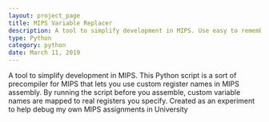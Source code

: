 ```yaml
---
layout: project_page
title: MIPS Variable Replacer
description: A tool to simplify development in MIPS. Use easy to remember variable names in MIPS and map them to actual registers before assembling
type: Python
category: python
date: March 11, 2019
---
```

A tool to simplify development in MIPS. This Python script is a sort of precompiler for MIPS that lets you use
custom register names in MIPS assembly. By running the script before you assemble, custom variable
names are mapped to real registers you specify. Created as an experiment to help debug my own MIPS
assignments in University

